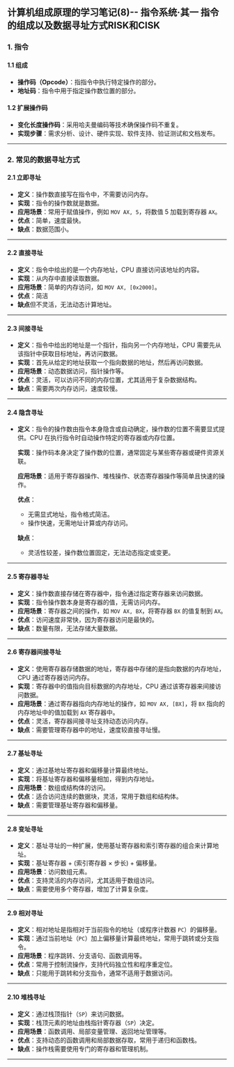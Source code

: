

## 计算机组成原理的学习笔记(8)-- 指令系统·其一 指令的组成以及数据寻址方式RISK和CISK

### 1. 指令

#### 1.1 **组成**

- **操作码（Opcode）**：指指令中执行特定操作的部分。
- **地址码**：指令中用于指定操作数位置的部分。
#### 1.2 **扩展操作码**
- **变化长度操作码**：采用哈夫曼编码等技术确保操作码不重复。
- **实现步骤**：需求分析、设计、硬件实现、软件支持、验证测试和文档发布。

------

### 2. **常见的数据寻址方式**

#### 2.1 **立即寻址**

- **定义**：操作数直接写在指令中，不需要访问内存。
- **实现**：指令的操作数就是数据。
- **应用场景**：常用于赋值操作，例如 `MOV AX, 5`，将数值 5 加载到寄存器 `AX`。
- **优点**：简单，速度最快。
- **缺点**：数据范围小。

------

#### 2.2 **直接寻址**

- **定义**：指令中给出的是一个内存地址，CPU 直接访问该地址的内容。
- **实现**：从内存中直接读取数据。
- **应用场景**：简单的内存访问，如 `MOV AX, [0x2000]`。
- **优点**：简洁
- **缺点**但不灵活，无法动态计算地址。

------

#### 2.3 **间接寻址**

- **定义**：指令中给出的地址是一个指针，指向另一个内存地址，CPU 需要先从该指针中获取目标地址，再访问数据。
- **实现**：首先从给定的地址获取一个指向数据的地址，然后再访问数据。
- **应用场景**：动态数据访问，指针操作等。
- **优点**：灵活，可以访问不同的内存位置，尤其适用于复杂数据结构。
- **缺点**：需要两次内存访问，速度较慢。

------
#### 2.4 **隐含寻址**

- **定义**：指令的操作数由指令本身隐含或自动确定，操作数的位置不需要显式提供。CPU 在执行指令时自动操作特定的寄存器或内存位置。

  **实现**：操作码本身决定了操作数的位置，通常固定与某些寄存器或硬件资源关联。

  **应用场景**：适用于寄存器操作、堆栈操作、状态寄存器操作等简单且快速的操作。

  **优点**：

  - 无需显式地址，指令格式简洁。
  - 操作快速，无需地址计算或内存访问。

  **缺点**：

  - 灵活性较差，操作数位置固定，无法动态指定或变更。

------

#### 2.5 **寄存器寻址**

- **定义**：操作数直接存储在寄存器中，指令通过指定寄存器来访问数据。
- **实现**：指令操作数本身是寄存器的值，无需访问内存。
- **应用场景**：寄存器之间的操作，如 `MOV AX, BX`，将寄存器 `BX` 的值复制到 `AX`。
- **优点**：访问速度非常快，因为寄存器访问是最快的。
- **缺点**：数量有限，无法存储大量数据。

------

#### 2.6 **寄存器间接寻址**

- **定义**：使用寄存器存储数据的地址，寄存器中存储的是指向数据的内存地址，CPU 通过寄存器访问内存。
- **实现**：寄存器中的值指向目标数据的内存地址，CPU 通过该寄存器来间接访问数据。
- **应用场景**：通过寄存器指向内存地址的操作，如 `MOV AX, [BX]`，将 `BX` 指向的内存地址中的值加载到 `AX` 寄存器中。
- **优点**：灵活，寄存器间接寻址支持动态访问内存。
- **缺点**：需要管理寄存器中的地址，速度较直接寻址慢。

------

#### 2.7 **基址寻址**

- **定义**：通过基地址寄存器和偏移量计算最终地址。
- **实现**：将基址寄存器和偏移量相加，得到内存地址。
- **应用场景**：数组或结构体的访问。
- **优点**：适合访问连续的数据块，灵活，常用于数组和结构体。
- **缺点**：需要管理基址寄存器和偏移量。

------

#### 2.8 **变址寻址**

- **定义**：基址寻址的一种扩展，使用基址寄存器和索引寄存器的组合来计算地址。
- **实现**：基址寄存器 + (索引寄存器 × 步长) + 偏移量。
- **应用场景**：访问数组元素。
- **优点**：支持灵活的内存访问，尤其适用于数组访问。
- **缺点**：需要使用多个寄存器，增加了计算复杂度。

------

#### 2.9 **相对寻址**

- **定义**：相对地址是指相对于当前指令的地址（或程序计数器 `PC`）的偏移量。
- **实现**：通过当前地址（`PC`）加上偏移量计算最终地址，常用于跳转或分支指令。
- **应用场景**：程序跳转、分支语句、函数调用等。
- **优点**：常用于控制流操作，支持代码独立性和程序重定位。
- **缺点**：只能用于跳转和分支指令，通常不适用于数据访问。

------

#### 2.10 **堆栈寻址**

- **定义**：通过栈顶指针（`SP`）来访问数据。
- **实现**：栈顶元素的地址由栈指针寄存器（`SP`）决定。
- **应用场景**：函数调用、局部变量管理、返回地址管理等。
- **优点**：支持动态的函数调用和局部数据存取，常用于递归和函数栈。
- **缺点**：操作栈需要使用专门的寄存器和管理机制。

------



